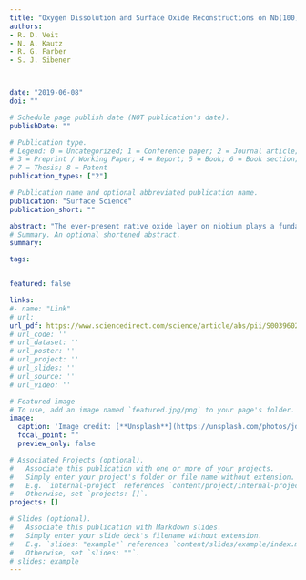 ```yaml
---
title: "Oxygen Dissolution and Surface Oxide Reconstructions on Nb(100)"
authors:
- R. D. Veit
- N. A. Kautz
- R. G. Farber
- S. J. Sibener



date: "2019-06-08"
doi: ""

# Schedule page publish date (NOT publication's date).
publishDate: ""

# Publication type.
# Legend: 0 = Uncategorized; 1 = Conference paper; 2 = Journal article;
# 3 = Preprint / Working Paper; 4 = Report; 5 = Book; 6 = Book section;
# 7 = Thesis; 8 = Patent
publication_types: ["2"]

# Publication name and optional abbreviated publication name.
publication: "Surface Science"
publication_short: ""

abstract: "The ever-present native oxide layer on niobium plays a fundamental role in the performance of Nb superconducting radio frequency (SRF) cavities for particle accelerators and light sources. Using Nb(111) and Nb(100) as model systems, oxygen dissolution and surface structural evolution as a function of thermal treatments in ultrahigh vacuum (UHV) were studied using combined Auger electron spectroscopy (AES) and scanning tunneling microscopy (STM), providing novel, real space information regarding the complex evolution of the Nb surface oxide. The surface crystallographic orientation was shown to influence oxide surface structure; Nb(111) displayed disordered surface oxide domains while Nb(100) was comprised of well-ordered, (n × 1)-O domains. The temperature-dependent dissolution of the native oxide layer on Nb(100) was characterized to ascertain the energetics for oxygen dissolution, and evolution of the surface oxide superlattice structure following thermal annealing was observed with STM. By understanding the kinetic behavior of oxygen dissolution during thermal annealing and subsequent structural evolution of the Nb(n × 1)-O superlattice on Nb(100), a more thorough understanding of the complex interactions driving chemical composition and cavity surface structure under Nb SRF cavity processing and operating conditions may be understood."
# Summary. An optional shortened abstract.
summary:

tags:


featured: false

links:
#- name: "Link"
# url: 
url_pdf: https://www.sciencedirect.com/science/article/abs/pii/S0039602819303589
# url_code: ''
# url_dataset: ''
# url_poster: ''
# url_project: ''
# url_slides: ''
# url_source: ''
# url_video: ''

# Featured image
# To use, add an image named `featured.jpg/png` to your page's folder. 
image:
  caption: 'Image credit: [**Unsplash**](https://unsplash.com/photos/jdD8gXaTZsc)'
  focal_point: ""
  preview_only: false

# Associated Projects (optional).
#   Associate this publication with one or more of your projects.
#   Simply enter your project's folder or file name without extension.
#   E.g. `internal-project` references `content/project/internal-project/index.md`.
#   Otherwise, set `projects: []`.
projects: []

# Slides (optional).
#   Associate this publication with Markdown slides.
#   Simply enter your slide deck's filename without extension.
#   E.g. `slides: "example"` references `content/slides/example/index.md`.
#   Otherwise, set `slides: ""`.
# slides: example
---
```




